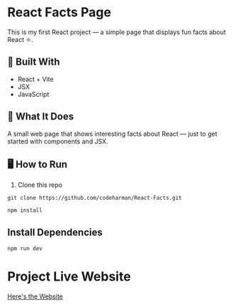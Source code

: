 # React Facts Page

This is my first React project — a simple page that displays fun facts about React ⚛️.

## 🚀 Built With
- React + Vite
- JSX
- JavaScript

## 🧠 What It Does
A small web page that shows interesting facts about React — just to get started with components and JSX.

## 🖥️ How to Run
1. Clone this repo  
``` 
git clone https://github.com/codeharman/React-Facts.git
```

```
npm install
```
## Install Dependencies

``` 
npm run dev 
```

# Project Live Website

[Here's the Website](https://react-facts-black.vercel.app/)
